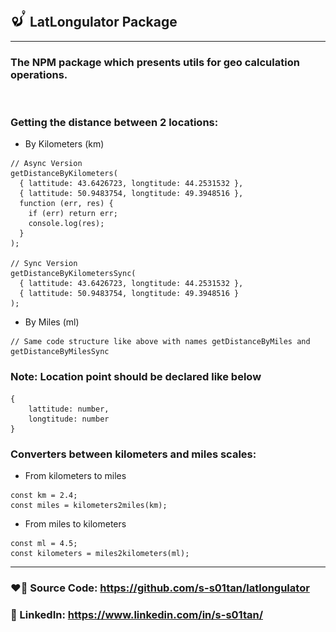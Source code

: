## <img src="./assets/icon.png" width=26 height=26> <strong>LatLong</strong>ulator Package

<hr/>

### The NPM package which presents utils for geo calculation operations.

<br/>

### Getting the distance between 2 locations:

- By Kilometers (km)

```
// Async Version
getDistanceByKilometers(
  { lattitude: 43.6426723, longtitude: 44.2531532 },
  { lattitude: 50.9483754, longtitude: 49.3948516 },
  function (err, res) {
    if (err) return err;
    console.log(res);
  }
);

// Sync Version
getDistanceByKilometersSync(
  { lattitude: 43.6426723, longtitude: 44.2531532 },
  { lattitude: 50.9483754, longtitude: 49.3948516 }
);

```

- By Miles (ml)

```
// Same code structure like above with names getDistanceByMiles and getDistanceByMilesSync
```

### <strong>Note:</strong> Location point should be declared like below

```
{
    lattitude: number,
    longtitude: number
}
```

### Converters between kilometers and miles scales:

- From kilometers to miles

```
const km = 2.4;
const miles = kilometers2miles(km);
```

- From miles to kilometers

```
const ml = 4.5;
const kilometers = miles2kilometers(ml);
```

<hr/>

### ❤️‍🔥 Source Code: <a href="https://github.com/s-s01tan/latlongulator" target="_blank">https://github.com/s-s01tan/latlongulator</a>

### 🔗 LinkedIn: <a href="https://www.linkedin.com/in/s-s01tan/" target="_blank">https://www.linkedin.com/in/s-s01tan/</a>
